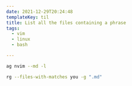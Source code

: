 ```yaml
---
date: 2021-12-29T20:24:48
templateKey: til
title: List all the files containing a phrase
tags:
  - vim
  - linux
  - bash

---
```


``` bash
ag nvim --md -l
```

``` bash
rg --files-with-matches you -g ".md"
```
